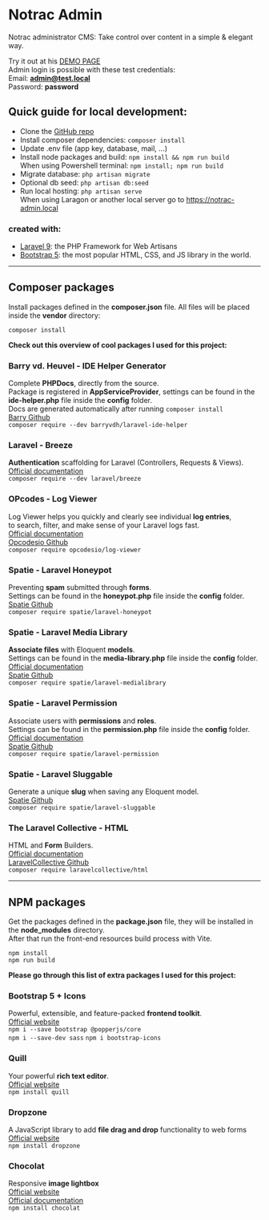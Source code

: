 # Notrac Admin

Notrac administrator CMS: Take control over content in a simple & elegant way.

Try it out at his [DEMO PAGE](https://admin.notrac.be/)  
Admin login is possible with these test credentials:  
Email: **admin@test.local**  
Password: **password**  

## Quick guide for local development:

- Clone the [GitHub repo](https://github.com/dj-idfx/notrac-admin)   
- Install composer dependencies: `composer install`   
- Update .env file (app key, database, mail, ...)   
- Install node packages and build: `npm install && npm run build`     
  When using Powershell terminal: `npm install; npm run build`   
- Migrate database: `php artisan migrate`   
- Optional db seed: `php artisan db:seed`   
- Run local hosting: `php artisan serve`   
  When using Laragon or another local server go to https://notrac-admin.local  

### created with:

- [Laravel 9](https://laravel.com/): the PHP Framework for Web Artisans
- [Bootstrap 5](https://getbootstrap.com/): the most popular HTML, CSS, and JS library in the world.

***  

## Composer packages

Install packages defined in the **composer.json** file. All files will be placed inside the **vendor** directory:

```
composer install 
```

**Check out this overview of cool packages I used for this project:**

### Barry vd. Heuvel - IDE Helper Generator

Complete **PHPDocs**, directly from the source.  
Package is registered in **AppServiceProvider**, settings can be found in the **ide-helper.php** file inside the **config** folder.    
Docs are generated automatically after running `composer install`   
[Barry Github](https://github.com/barryvdh/laravel-ide-helper)       
`composer require --dev barryvdh/laravel-ide-helper`  

### Laravel - Breeze

**Authentication** scaffolding for Laravel (Controllers, Requests & Views).   
[Official documentation](https://laravel.com/docs/9.x/starter-kits#breeze-and-blade)    
`composer require --dev laravel/breeze`   

### OPcodes - Log Viewer

Log Viewer helps you quickly and clearly see individual **log entries**,   
to search, filter, and make sense of your Laravel logs fast.  
[Official documentation](https://log-viewer.opcodes.io/docs/2.x)    
[Opcodesio Github](https://github.com/opcodesio/log-viewer)       
`composer require opcodesio/log-viewer`

### Spatie - Laravel Honeypot

Preventing **spam** submitted through **forms**.    
Settings can be found in the **honeypot.php** file inside the **config** folder.   
[Spatie Github](https://github.com/spatie/laravel-honeypot)       
`composer require spatie/laravel-honeypot`

### Spatie - Laravel Media Library

**Associate files** with Eloquent **models**.    
Settings can be found in the **media-library.php** file inside the **config** folder.  
[Official documentation](https://spatie.be/docs/laravel-medialibrary/)    
[Spatie Github](https://github.com/spatie/laravel-medialibrary/)       
`composer require spatie/laravel-medialibrary`  

### Spatie - Laravel Permission

Associate users with **permissions** and **roles**.   
Settings can be found in the **permission.php** file inside the **config** folder.  
[Official documentation](https://spatie.be/docs/laravel-permission/v5)    
[Spatie Github](https://github.com/spatie/laravel-permission)       
`composer require spatie/laravel-permission`   

### Spatie - Laravel Sluggable

Generate a unique **slug** when saving any Eloquent model.    
[Spatie Github](https://github.com/spatie/laravel-sluggable)       
`composer require spatie/laravel-sluggable`   

### The Laravel Collective - HTML

HTML and **Form** Builders.  
[Official documentation](https://laravelcollective.com/docs/6.x/html)    
[LaravelCollective Github](https://github.com/LaravelCollective/html)       
`composer require laravelcollective/html`

***  

## NPM packages

Get the packages defined in the **package.json** file, they will be installed in the **node_modules** directory.  
After that run the front-end resources build process with Vite.

```
npm install  
npm run build
```

**Please go through this list of extra packages I used for this project:**

### Bootstrap 5 + Icons   

Powerful, extensible, and feature-packed **frontend toolkit**.   
[Official website](https://getbootstrap.com/)   
`npm i --save bootstrap @popperjs/core`   
`npm i --save-dev sass`
`npm i bootstrap-icons`

### Quill 

Your powerful **rich text editor**.   
[Official website](https://quilljs.com/)   
`npm install quill`   

### Dropzone

A JavaScript library to add **file drag and drop** functionality to web forms  
[Official website](https://www.dropzone.dev/)   
`npm install dropzone`   

### Chocolat

Responsive **image lightbox**     
[Official website](http://chocolat.insipi.de/)   
[Official documentation](https://chocolat.gitbook.io/chocolat/)   
`npm install chocolat`   
